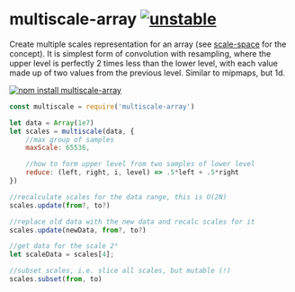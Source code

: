 # multiscale-array [![unstable](http://badges.github.io/stability-badges/dist/unstable.svg)](http://github.com/badges/stability-badges)

Create multiple scales representation for an array (see [scale-space](https://en.wikipedia.org/wiki/Scale_space) for the concept). It is simplest form of convolution with resampling, where the upper level is perfectly 2 times less than the lower level, with each value made up of two values from the previous level. Similar to mipmaps, but 1d.

[![npm install multiscale-array](https://nodei.co/npm/multiscale-array.png?mini=true)](https://npmjs.org/package/multiscale-array/)

```js
const multiscale = require('multiscale-array')

let data = Array(1e7)
let scales = multiscale(data, {
	//max group of samples
	maxScale: 65536,

	//how to form upper level from two samples of lower level
	reduce: (left, right, i, level) => .5*left + .5*right
})

//recalculate scales for the data range, this is O(2N)
scales.update(from?, to?)

//replace old data with the new data and recalc scales for it
scales.update(newData, from?, to?)

//get data for the scale 2⁴
let scaleData = scales[4];

//subset scales, i.e. slice all scales, but mutable (!)
scales.subset(from, to)
```

